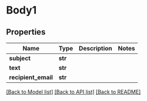 # Body1

## Properties
Name | Type | Description | Notes
------------ | ------------- | ------------- | -------------
**subject** | **str** |  | 
**text** | **str** |  | 
**recipient_email** | **str** |  | 

[[Back to Model list]](../README.md#documentation-for-models) [[Back to API list]](../README.md#documentation-for-api-endpoints) [[Back to README]](../README.md)

